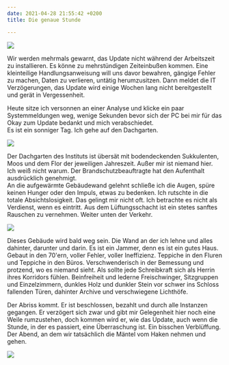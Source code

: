 ```yaml
---
date: 2021-04-28 21:55:42 +0200
title: Die genaue Stunde

---
```

![](/uploads/dach1.jpg)

Wir werden mehrmals gewarnt, das Update nicht während der Arbeitszeit zu installieren. Es könne zu mehrstündigen Zeiteinbußen kommen. Eine kleinteilige Handlungsanweisung will uns davor bewahren, gängige Fehler zu machen, Daten zu verlieren, untätig herumzusitzen. Dann meldet die IT Verzögerungen, das Update wird einige Wochen lang nicht bereitgestellt und gerät in Vergessenheit.

Heute sitze ich versonnen an einer Analyse und klicke ein paar Systemmeldungen weg, wenige Sekunden bevor sich der PC bei mir für das Okay zum Update bedankt und mich verabschiedet.  
Es ist ein sonniger Tag. Ich gehe auf den Dachgarten.

![](/uploads/dach2.jpg)

Der Dachgarten des Instituts  ist übersät mit bodendeckenden Sukkulenten, Moos und dem Flor der jeweiligen Jahreszeit. Außer mir ist niemand hier. Ich weiß nicht warum. Der Brandschutzbeauftragte hat den Aufenthalt ausdrücklich genehmigt.  
An die aufgewärmte Gebäudewand gelehnt schließe ich die Augen, spüre keinen Hunger oder den Impuls, etwas zu bedenken. Ich rutschte in die totale Absichtslosigkeit. Das gelingt mir nicht oft. Ich betrachte es nicht als Verdienst, wenn es eintritt. Aus dem Lüftungsschacht ist ein stetes sanftes Rauschen zu vernehmen. Weiter unten der Verkehr.

![](/uploads/dach3.jpg)

Dieses Gebäude wird bald weg sein. Die Wand an der ich lehne und alles dahinter, darunter und darin. Es ist ein Jammer, denn es ist ein gutes Haus.  
Gebaut in den 70'ern, voller Fehler, voller Ineffizienz. Teppiche in den Fluren und Teppiche in den Büros. Verschwenderisch in der Bemessung und protzend, wo es niemand sieht. Als sollte jede Schreibkraft sich als Herrin ihres Korridors fühlen. Beinfreiheit und lederne Freischwinger, Sitzgruppen und Einzelzimmern, dunkles Holz und dunkler Stein vor schwer ins Schloss fallenden Türen,  dahinter Archive und verschwiegene Lichthöfe.

Der Abriss kommt. Er ist beschlossen, bezahlt und durch alle Instanzen gegangen. Er verzögert sich zwar und gibt mir Gelegenheit hier noch eine Weile rumzustehen, doch kommen wird er, wie das Update, auch wenn die Stunde, in der es passiert, eine Überraschung ist.  Ein bisschen Verblüffung. Der Abend, an dem  wir tatsächlich die Mäntel vom Haken nehmen und gehen.

![](/uploads/dach4.jpg)